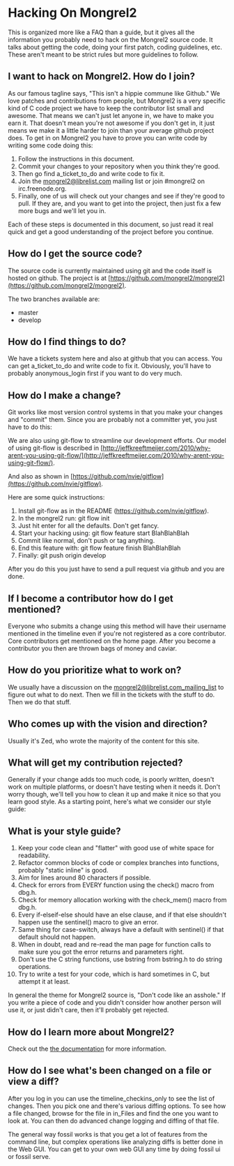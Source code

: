 Hacking On Mongrel2
===================

This is organized more like a FAQ than a guide, but it gives all the
information you probably need to hack on the Mongrel2 source code. It talks
about getting the code, doing your first patch, coding guidelines, etc. These
aren't meant to be strict rules but more guidelines to follow.

I want to hack on Mongrel2. How do I join?
--------

As our famous tagline says, "This isn't a hippie commune like Github." We love
patches and contributions from people, but Mongrel2 is a very specific kind of
C code project we have to keep the contributor list small and awesome. That
means we can't just let anyone in, we have to make you earn it. That doesn't
mean you're not awesome if you don't get in, it just means we make it a little
harder to join than your average github project does.
To get in on Mongrel2 you have to prove you can write code by writing some code
doing this:

1. Follow the instructions in this document.
2. Commit your changes to your repository when you think they're good.
3. Then go find a_ticket_to_do and write code to fix it.
4. Join the mongrel2@librelist.com mailing list or join #mongrel2 on
  irc.freenode.org.
5. Finally, one of us will check out your changes and see if they're good to
  pull. If they are, and you want to get into the project, then just fix a
  few more bugs and we'll let you in.

Each of these steps is documented in this document, so just read it real quick
and get a good understanding of the project before you continue.

How do I get the source code?
--------

The source code is currently maintained using git and the code itself is hosted
on github. The project is at [https://github.com/mongrel2/mongrel2](https://github.com/mongrel2/mongrel2).

The two branches available are:

* master
* develop

How do I find things to do?
--------

We have a tickets system here and also at github that you can access. You
can get a_ticket_to_do and write code to fix it. Obviously, you'll have to
probably anonymous_login first if you want to do very much.

How do I make a change?
--------

Git works like most version control systems in that you make your changes
and "commit" them.
Since you are probably not a committer yet, you just have to do this:


We are also using git-flow to streamline our development efforts. Our model
of using git-flow is described in [http://jeffkreeftmeijer.com/2010/why-arent-you-using-git-flow/](http://jeffkreeftmeijer.com/2010/why-arent-you-using-git-flow/).

And also as shown in [https://github.com/nvie/gitflow](https://github.com/nvie/gitflow).

Here are some quick instructions:

1. Install git-flow as in the README (https://github.com/nvie/gitflow).
2. In the mongrel2 run: git flow init
3. Just hit enter for all the defaults. Don't get fancy.
4. Start your hacking using: git flow feature start BlahBlahBlah
5. Commit like normal, don't push or tag anything.
6. End this feature with: git flow feature finish BlahBlahBlah
7. Finally: git push origin develop 

After you do this you just have to send a pull request via github and you 
are done.

If I become a contributor how do I get mentioned?
---------

Everyone who submits a change using this method will have their username
mentioned in the timeline even if you're not registered as a core contributor.
Core contributors get mentioned on the home page.
After you become a contributor you then are thrown bags of money and caviar.

How do you prioritize what to work on?
----------

We usually have a discussion on the mongrel2@librelist.com_mailing_list to
figure out what to do next. Then we fill in the tickets with the stuff to do.
Then we do that stuff.

Who comes up with the vision and direction?
---------

Usually it's Zed, who wrote the majority of the content for this site.

What will get my contribution rejected?
----------

Generally if your change adds too much code, is poorly written, doesn't work on
multiple platforms, or doesn't have testing when it needs it. Don't worry
though, we'll tell you how to clean it up and make it nice so that you learn
good style. As a starting point, here's what we consider our style guide:

What is your style guide?
-----------

1. Keep your code clean and "flatter" with good use of white space for readability.
2. Refactor common blocks of code or complex branches into functions, probably "static inline" is good.
3. Aim for lines around 80 characters if possible.
4. Check for errors from EVERY function using the check() macro from dbg.h.
5. Check for memory allocation working with the check_mem() macro from dbg.h.
6. Every if-elseif-else should have an else clause, and if that else shouldn't happen use the sentinel() macro to give an error.
7. Same thing for case-switch, always have a default with sentinel() if that default should not happen.
8. When in doubt, read and re-read the man page for function calls to make sure you got the error returns and parameters right.
9. Don't use the C string functions, use bstring from bstring.h to do string operations.
10. Try to write a test for your code, which is hard sometimes in C, but attempt it at least.

In general the theme for Mongrel2 source is, "Don't code like an asshole." If
you write a piece of code and you didn't consider how another person will use
it, or just didn't care, then it'll probably get rejected.

How do I learn more about Mongrel2?
-----------

Check out the <a href="/wiki/">the documentation</a> for more information.

How do I see what's been changed on a file or view a diff?
-----------

After you log in you can use the timeline_checkins_only to see the list of
changes. Then you pick one and there's various diffing options.
To see how a file changed, browse for the file in in_Files and find the one you
want to look at. You can then do advanced change logging and diffing of that
file.

The general way fossil works is that you get a lot of features from the command
line, but complex operations like analyzing diffs is better done in the Web
GUI. You can get to your own web GUI any time by doing fossil ui or fossil
serve.
